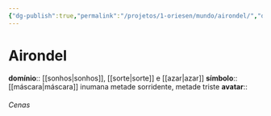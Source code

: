 ```yaml
---
{"dg-publish":true,"permalink":"/projetos/1-oriesen/mundo/airondel/","dgHomeLink":true,"dgPassFrontmatter":false}
---
```



# Airondel
**domínio**:: [[sonhos|sonhos]], [[sorte|sorte]] e [[azar|azar]]
**símbolo**:: [[máscara|máscara]] inumana metade sorridente, metade triste
**avatar**:: 

###### Cenas


